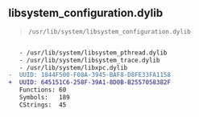 ## libsystem_configuration.dylib

> `/usr/lib/system/libsystem_configuration.dylib`

```diff

   - /usr/lib/system/libsystem_pthread.dylib
   - /usr/lib/system/libsystem_trace.dylib
   - /usr/lib/system/libxpc.dylib
-  UUID: 1844F500-F08A-3945-BAF8-D8FE33FA1158
+  UUID: 645151C6-258F-39A1-8D0B-B2557058382F
   Functions: 60
   Symbols:   189
   CStrings:  45

```
